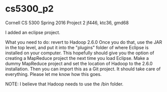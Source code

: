 # cs5300_p2
Cornell CS 5300 Spring 2016 Project 2
jf446, ktc36, gmd68


I added an eclipse project. 

What you need to do:
revert to Hadoop 2.6.0
Once you do that, use the JAR in the top level, and put it into the "plugins" folder of where Eclipse is installed on your computer. 
This hopefully should give you the option of creating a MapReduce project the next time you load Eclipse. Make a dummy MapReduce project and set the 
location of Hadoop to the 2.6.0 installation. Then you can import this as a Git project. It should take care of everything. Please let me know how this goes. 

NOTE: I believe that Hadoop needs to use the /bin folder. 

 
